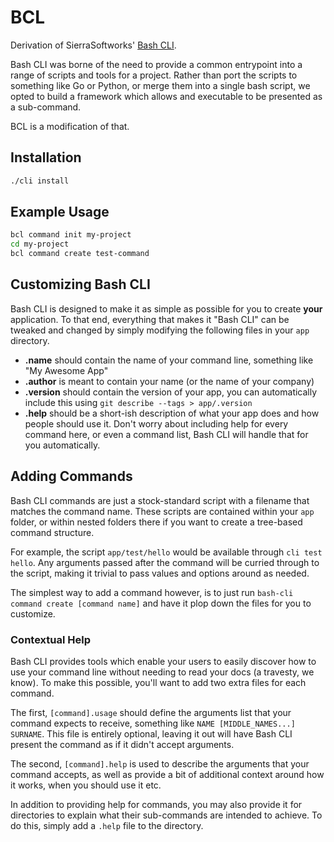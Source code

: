 # BCL

Derivation of SierraSoftworks' [Bash CLI](https://github.com/SierraSoftworks/bash-cli).

Bash CLI was borne of the need to provide a common entrypoint into a range of scripts
and tools for a project. Rather than port the scripts to something like Go or Python,
or merge them into a single bash script, we opted to build a framework which allows
and executable to be presented as a sub-command.

BCL is a modification of that.

## Installation

```sh
./cli install
```

## Example Usage

```sh
bcl command init my-project
cd my-project
bcl command create test-command
```

## Customizing Bash CLI
Bash CLI is designed to make it as simple as possible for you to create **your** application.
To that end, everything that makes it "Bash CLI" can be tweaked and changed by simply modifying
the following files in your `app` directory.

 - **.name** should contain the name of your command line, something like "My Awesome App"
 - **.author** is meant to contain your name (or the name of your company)
 - **.version** should contain the version of your app, you can automatically include this using `git describe --tags > app/.version`
 - **.help** should be a short-ish description of what your app does and how people should use it.
   Don't worry about including help for every command here, or even a command list, Bash CLI will
   handle that for you automatically.

## Adding Commands
Bash CLI commands are just a stock-standard script with a filename that matches the command name.
These scripts are contained within your `app` folder, or within nested folders there if you want
to create a tree-based command structure.

For example, the script `app/test/hello` would be available through `cli test hello`. Any arguments
passed after the command will be curried through to the script, making it trivial to pass values and
options around as needed.

The simplest way to add a command however, is to just run `bash-cli command create [command name]`
and have it plop down the files for you to customize.

### Contextual Help
Bash CLI provides tools which enable your users to easily discover how to use your command line without
needing to read your docs (a travesty, we know). To make this possible, you'll want to add two extra
files for each command.

The first, `[command].usage` should define the arguments list that your command expects to receive,
something like `NAME [MIDDLE_NAMES...] SURNAME`. This file is entirely optional, leaving it out will
have Bash CLI present the command as if it didn't accept arguments.

The second, `[command].help` is used to describe the arguments that your command accepts, as well as
provide a bit of additional context around how it works, when you should use it etc.

In addition to providing help for commands, you may also provide it for directories to explain what
their sub-commands are intended to achieve. To do this, simply add a `.help` file to the directory.
